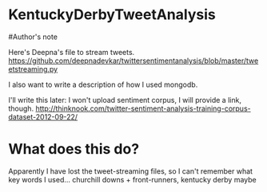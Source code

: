 # KentuckyDerbyTweetAnalysis

#Author's note

Here's Deepna's file to stream tweets.
https://github.com/deepnadevkar/twittersentimentanalysis/blob/master/tweetstreaming.py

I also want to write a description of how I used mongodb.


I'll write this later: I won't upload sentiment corpus, I will provide a link, though.
http://thinknook.com/twitter-sentiment-analysis-training-corpus-dataset-2012-09-22/ 

# What does this do?
Apparently I have lost the tweet-streaming files, so I can't remember what key words I used...
churchill downs + front-runners, kentucky derby maybe
